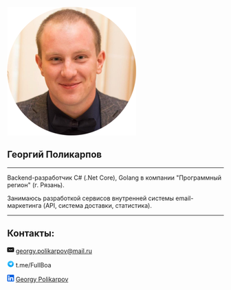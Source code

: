 ![main_photo](assets/rounded_main_300x300.png)

## Георгий Поликарпов

------

Backend-разработчик C# (.Net Core), Golang в компании "Программный регион" (г. Рязань).

Занимаюсь разработкой сервисов внутренней системы email-маркетинга (API, система доставки, статистика).

------

## Контакты:

![Email](assets/email.png) georgy.polikarpov@mail.ru

![Telegram](assets/telegram.png) t.me/FullBoa

![LinkedIn](assets/linkedin.png) [Georgy Polikarpov](linkedin.com/in/georgy-polikarpov/)













